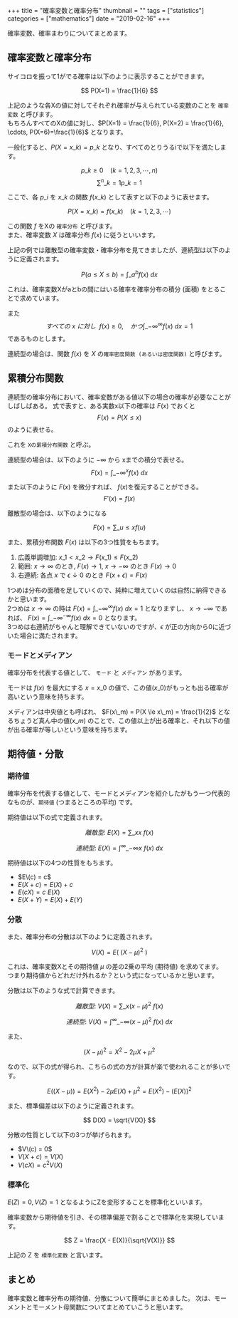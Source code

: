 +++
title = "確率変数と確率分布"
thumbnail = ""
tags = ["statistics"]
categories = ["mathematics"]
date = "2019-02-16"
+++

確率変数、確率まわりについてまとめます。

## 確率変数と確率分布

サイコロを振って1がでる確率は以下のように表示することができます。

$$
P(X=1) = \frac{1}{6}
$$

上記のような各Xの値に対してそれぞれ確率が与えられている変数のことを `確率変数` と呼びます。\
もちろんすべてのXの値に対し、$P(X=1) = \frac{1}{6}, P(X=2) = \frac{1}{6}, \cdots, P(X=6)=\frac{1}{6}$ となります。

一般化すると、$P(X=x\_k) = p\_k$ となり、すべてのとりうるiで以下を満たします。

$$
p\_k \ge 0\ \ \ \ (k = 1,2,3,\cdots,n)
$$
$$
\sum^n\_{k=1} p\_k = 1 
$$

ここで、各 $p\_i$ を $x\_k$ の関数$\ f(x\_k)$ として表すと以下のように表せます。

$$
P(X=x\_k) = f(x\_k) \ \ \ \ (k = 1,2,3,\cdots)
$$

この関数 $f$ をXの `確率分布` と呼びます。\
また、確率変数 $X$ は確率分布 $f(x)$ に従うといいます。

上記の例では離散型の確率変数・確率分布を見てきましたが、連続型は以下のように定義されます。

$$
P(a \le X \le b) = \int\_a^b f(x)\ dx
$$

これは、確率変数Xがaとbの間にはいる確率を確率分布の積分 (面積) をとることで求めています。

また
$$
すべての\ x\ に対し\ \ f(x) \ge 0,\ \ \ \ かつ \int\_{-\infty}^{\infty} f(x)\ dx = 1
$$
であるものとします。

連続型の場合は、関数 $f(x)$ を $X$ の`確率密度関数 (あるいは密度関数)` と呼びます。

## 累積分布関数

連続型の確率分布において、確率変数がある値以下の場合の確率が必要なことがしばしばある。
式で表すと、ある実数x以下の確率は $F(x)$ でおくと
$$
F(x) = P(X \le x)
$$
のように表せる。

これを `Xの累積分布関数` と呼ぶ。

連続型の場合は、以下のように $-\infty$ から xまでの積分で表せる。
$$
F(x) = \int\_{-\infty}^{x} f(x)\ dx
$$

また以下のように $F(x)$ を微分すれば、 $f(x)$を復元することができる。
$$
F'(x) = f(x)
$$

離散型の場合は、以下のようになる

$$
F(x) = \sum\_{u \le x}f(u)
$$

また、累積分布関数 $F(x)$ は以下の3つ性質をもちます。

1. 広義単調増加: $x\_1 \lt x\_2 → F(x\_1) \le F(x\_2)$
2. 範囲: $x → \infty$ のとき, $F(x) → 1$, $x → -\infty$ のとき $F(x) → 0$
3. 右連続: 各点 $x$ で $\epsilon ↓ 0$ のとき $F(x+\epsilon) = F(x)$

1つめは分布の面積を足していくので、純粋に増えていくのは自然に納得できるかと思います。\
2つめは $x → \infty$ の時は $F(x) = \int\_{-\infty}^{\infty}f(x)\ dx = 1$ となりますし、 $x → -\infty$ であれば、 $F(x)  = \int\_{-\infty}^{-\infty} f(x)\ dx = 0$ となります。\
3つめは右連続がちゃんと理解できていないのですが、$\epsilon$ が正の方向から0に近づいた場合に満たされます。

### モードとメディアン

確率分布を代表する値として、 `モード` と `メディアン` があります。

モードは $f(x)$ を最大にする $x=x\_0$ の値で、この値($x\_0$)がもっとも出る確率が高いという意味を持ちます。

メディアンは中央値とも呼ばれ、 $F(x\_m) = P(X \le x\_m) = \frac{1}{2}$ となるちょうど真ん中の値($x\_m$) のことで、この値以上が出る確率と、それ以下の値が出る確率が等しいという意味を持ちます。

## 期待値・分散

### 期待値

確率分布を代表する値として、モードとメディアンを紹介したがもう一つ代表的なものが、`期待値` (つまるところの平均) です。

期待値は以下の式で定義されます。

$$
離散型:\ E(X) = \sum\_{x} x\ f(x)
$$

$$
連続型:\ E(X) = \int^{\infty}\_{-\infty} x\ f(x)\ dx
$$

期待値は以下の4つの性質をもちます。

* $E\(c) = c$
* $E(X + c) = E(X) + c$
* $E(cX) = c\ E(X)$
* $E(X + Y) = E(X) + E(Y)$

### 分散

また、確率分布の分散は以下のように定義されます。

$$
V(X) = E (\ (X - \mu)^2\ )
$$

これは、確率変数Xとその期待値 $\mu$ の差の2乗の平均 (期待値) を求めてます。\
つまり期待値からどれだけ外れるか？という式になっているかと思います。

分散は以下のような式で計算できます。

$$
離散型:\ V(X) = \sum\_{x} (x-\mu)^2 \ f(x)
$$

$$
連続型:\ V(X) = \int^{\infty}\_{-\infty} (x - \mu)^2\ f(x)\ dx
$$

また、

$$
(X - \mu) ^2 = X^2 - 2\mu X + \mu^2
$$

なので、以下の式が得られ、こちらの式の方が計算が楽で使われることが多いです。

$$ 
E( (X - \mu) ) = E(X^2) - 2\mu E(X) + \mu^2 = E(X^2) - ( E(X) )^2
$$

また、標準偏差は以下のように定義されます。

$$
D(X) = \sqrt{V(X)}
$$

分散の性質として以下の3つが挙げられます。

* $V\(c) = 0$
* $V(X + c) = V(X)$
* $V(cX) = c^2 V(X)$

### 標準化

$E(Z) = 0,  V(Z) = 1$ となるようにZを変形することを標準化といいます。

確率変数から期待値を引き、その標準偏差で割ることで標準化を実現しています。

$$
Z = \frac{X - E(X)}{\sqrt{V(X)}}
$$

上記の Z を `標準化変数` と言います。


## まとめ

確率変数と確率分布の期待値、分散について簡単にまとめました。
次は、モーメントとモーメント母関数についてまとめていこうと思います。
